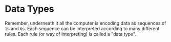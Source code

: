 # Data Types

Remember, underneath it all the computer is encoding data as sequences of `1`s and `0`s. Each sequence can be interpreted according to many different rules. Each rule (or way of interpreting) is called a "data type".
